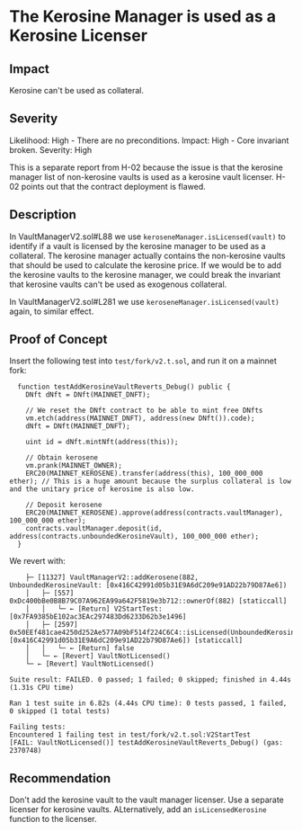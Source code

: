 # The Kerosine Manager is used as a Kerosine Licenser

## Impact
Kerosine can't be used as collateral.

## Severity
Likelihood: High - There are no preconditions.
Impact: High - Core invariant broken.
Severity: High

This is a separate report from H-02 because the issue is that the kerosine manager list of non-kerosine vaults is used as a kerosine vault licenser. H-02 points out that the contract deployment is flawed.

## Description
In VaultManagerV2.sol#L88 we use `keroseneManager.isLicensed(vault)` to identify if a vault is licensed by the kerosine manager to be used as a collateral. The kerosine manager actually contains the non-kerosine vaults that should be used to calculate the kerosine price. If we would be to add the kerosine vaults to the kerosine manager, we could break the invariant that kerosine vaults can't be used as exogenous collateral.

In VaultManagerV2.sol#L281 we use `keroseneManager.isLicensed(vault)` again, to similar effect.

## Proof of Concept
Insert the following test into `test/fork/v2.t.sol`, and run it on a mainnet fork:

```
  function testAddKerosineVaultReverts_Debug() public {
    DNft dNft = DNft(MAINNET_DNFT);
    
    // We reset the DNft contract to be able to mint free DNfts
    vm.etch(address(MAINNET_DNFT), address(new DNft()).code);
    dNft = DNft(MAINNET_DNFT);

    uint id = dNft.mintNft(address(this));

    // Obtain kerosene
    vm.prank(MAINNET_OWNER);
    ERC20(MAINNET_KEROSENE).transfer(address(this), 100_000_000 ether); // This is a huge amount because the surplus collateral is low and the unitary price of kerosine is also low.

    // Deposit kerosene
    ERC20(MAINNET_KEROSENE).approve(address(contracts.vaultManager), 100_000_000 ether);
    contracts.vaultManager.deposit(id, address(contracts.unboundedKerosineVault), 100_000_000 ether);
  }
```

We revert with:
```
    ├─ [11327] VaultManagerV2::addKerosene(882, UnboundedKerosineVault: [0x416C42991d05b31E9A6dC209e91AD22b79D87Ae6])
    │   ├─ [557] 0xDc400bBe0B8B79C07A962EA99a642F5819e3b712::ownerOf(882) [staticcall]
    │   │   └─ ← [Return] V2StartTest: [0x7FA9385bE102ac3EAc297483Dd6233D62b3e1496]
    │   ├─ [2597] 0x50EEf481cae4250d252Ae577A09bF514f224C6C4::isLicensed(UnboundedKerosineVault: [0x416C42991d05b31E9A6dC209e91AD22b79D87Ae6]) [staticcall]
    │   │   └─ ← [Return] false
    │   └─ ← [Revert] VaultNotLicensed()
    └─ ← [Revert] VaultNotLicensed()

Suite result: FAILED. 0 passed; 1 failed; 0 skipped; finished in 4.44s (1.31s CPU time)

Ran 1 test suite in 6.82s (4.44s CPU time): 0 tests passed, 1 failed, 0 skipped (1 total tests)

Failing tests:
Encountered 1 failing test in test/fork/v2.t.sol:V2StartTest
[FAIL: VaultNotLicensed()] testAddKerosineVaultReverts_Debug() (gas: 2370748)
```

## Recommendation
Don't add the kerosine vault to the vault manager licenser. Use a separate licenser for kerosine vaults. ALternatively, add an `isLicensedKerosine` function to the licenser.
